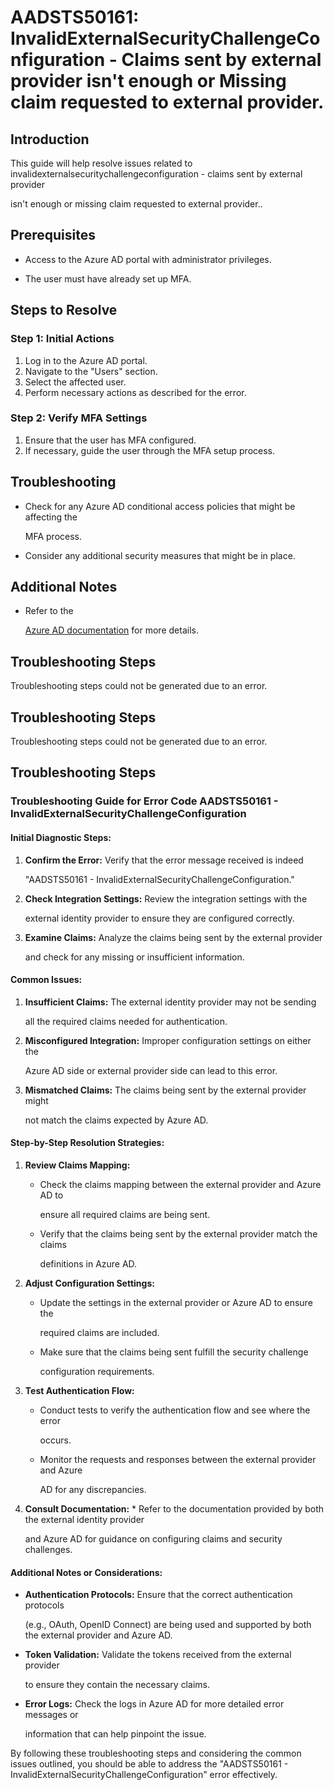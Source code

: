 # AADSTS50161: InvalidExternalSecurityChallengeConfiguration - Claims sent by external provider isn't enough or Missing claim requested to external provider.


## Introduction

This guide will help resolve issues related to
invalidexternalsecuritychallengeconfiguration - claims sent by external provider

isn't enough or missing claim requested to external provider..


## Prerequisites


* Access to the Azure AD portal with administrator privileges.

* The user must have already set up MFA.


## Steps to Resolve


### Step 1: Initial Actions

1. Log in to the Azure AD portal.
2. Navigate to the "Users" section.
3. Select the affected user.
4. Perform necessary actions as described for the error.


### Step 2: Verify MFA Settings

1. Ensure that the user has MFA configured.
2. If necessary, guide the user through the MFA setup process.


## Troubleshooting


* Check for any Azure AD conditional access policies that might be affecting the

  MFA process.

* Consider any additional security measures that might be in place.


## Additional Notes


* Refer to the

  [Azure AD 
documentation](https://learn.microsoft.com/en-us/azure/active-directory/)
  for more details.


## Troubleshooting Steps

Troubleshooting steps could not be generated due to an error.


## Troubleshooting Steps

Troubleshooting steps could not be generated due to an error.


## Troubleshooting Steps


### Troubleshooting Guide for Error Code AADSTS50161 - InvalidExternalSecurityChallengeConfiguration


#### Initial Diagnostic Steps:

1. **Confirm the Error:** Verify that the error message received is indeed

   "AADSTS50161 - InvalidExternalSecurityChallengeConfiguration."

2. **Check Integration Settings:** Review the integration settings with the

   external identity provider to ensure they are configured correctly.

3. **Examine Claims:** Analyze the claims being sent by the external provider

   and check for any missing or insufficient information.


#### Common Issues:

1. **Insufficient Claims:** The external identity provider may not be sending

   all the required claims needed for authentication.

2. **Misconfigured Integration:** Improper configuration settings on either the

   Azure AD side or external provider side can lead to this error.

3. **Mismatched Claims:** The claims being sent by the external provider might

   not match the claims expected by Azure AD.


#### Step-by-Step Resolution Strategies:

1. **Review Claims Mapping:** 

   * Check the claims mapping between the external provider and Azure AD to

     ensure all required claims are being sent.
   * Verify that the claims being sent by the external provider match the claims

     definitions in Azure AD.

2. **Adjust Configuration Settings:** 

   * Update the settings in the external provider or Azure AD to ensure the

     required claims are included.
   * Make sure that the claims being sent fulfill the security challenge

     configuration requirements.

3. **Test Authentication Flow:** 

   * Conduct tests to verify the authentication flow and see where the error

     occurs.
   * Monitor the requests and responses between the external provider and Azure

     AD for any discrepancies.

4. **Consult Documentation:**    * Refer to the documentation provided by both 
the external identity provider

     and Azure AD for guidance on configuring claims and security challenges.


#### Additional Notes or Considerations:


* **Authentication Protocols:** Ensure that the correct authentication protocols

  (e.g., OAuth, OpenID Connect) are being used and supported by both the
  external provider and Azure AD.


* **Token Validation:** Validate the tokens received from the external provider

  to ensure they contain the necessary claims.


* **Error Logs:** Check the logs in Azure AD for more detailed error messages or

  information that can help pinpoint the issue.

By following these troubleshooting steps and considering the common issues
outlined, you should be able to address the "AADSTS50161 -
InvalidExternalSecurityChallengeConfiguration" error effectively.